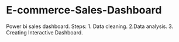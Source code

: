 # E-commerce-Sales-Dashboard
Power bi sales dashboard.
Steps: 1. Data cleaning.
        2.Data analysis.
        3. Creating Interactive Dashboard.
